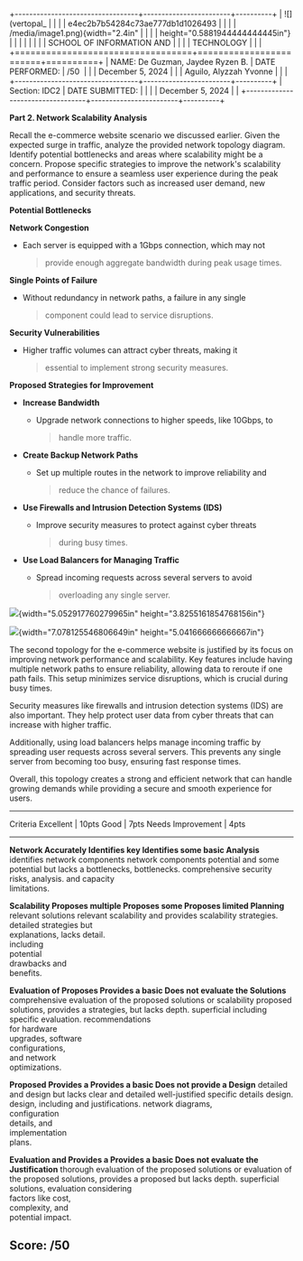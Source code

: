 +----------------------------------+------------------------+----------+
| ![](vertopal_                    |                        |          |
| e4ec2b7b54284c73ae777db1d1026493 |                        |          |
| /media/image1.png){width="2.4in" |                        |          |
| height="0.5881944444444445in"}   |                        |          |
|                                  |                        |          |
| SCHOOL OF INFORMATION AND        |                        |          |
| TECHNOLOGY                       |                        |          |
+==================================+========================+==========+
| NAME: De Guzman, Jaydee Ryzen B. | DATE PERFORMED:        | /50      |
|                                  | December 5, 2024       |          |
| Aguilo, Alyzzah Yvonne           |                        |          |
+----------------------------------+------------------------+----------+
| Section: IDC2                    | DATE SUBMITTED:        |          |
|                                  | December 5, 2024       |          |
+----------------------------------+------------------------+----------+

**Part 2. Network Scalability Analysis**

Recall the e-commerce website scenario we discussed earlier. Given the
expected surge in traffic, analyze the provided network topology
diagram. Identify potential bottlenecks and areas where scalability
might be a concern. Propose specific strategies to improve the
network\'s scalability and performance to ensure a seamless user
experience during the peak traffic period. Consider factors such as
increased user demand, new applications, and security threats.

**Potential Bottlenecks**

**Network Congestion**

-   Each server is equipped with a 1Gbps connection, which may not
    > provide enough aggregate bandwidth during peak usage times.

**Single Points of Failure**

-   Without redundancy in network paths, a failure in any single
    > component could lead to service disruptions.

**Security Vulnerabilities**

-   Higher traffic volumes can attract cyber threats, making it
    > essential to implement strong security measures.

**Proposed Strategies for Improvement**

-   **Increase Bandwidth**

    -   Upgrade network connections to higher speeds, like 10Gbps, to
        > handle more traffic.

-   **Create Backup Network Paths**

    -   Set up multiple routes in the network to improve reliability and
        > reduce the chance of failures.

-   **Use Firewalls and Intrusion Detection Systems (IDS)**

    -   Improve security measures to protect against cyber threats
        > during busy times.

-   **Use Load Balancers for Managing Traffic**

    -   Spread incoming requests across several servers to avoid
        > overloading any single server.

![](vertopal_e4ec2b7b54284c73ae777db1d1026493/media/image2.png){width="5.052917760279965in"
height="3.8255161854768156in"}

![](vertopal_e4ec2b7b54284c73ae777db1d1026493/media/image3.png){width="7.078125546806649in"
height="5.041666666666667in"}

The second topology for the e-commerce website is justified by its focus
on improving network performance and scalability. Key features include
having multiple network paths to ensure reliability, allowing data to
reroute if one path fails. This setup minimizes service disruptions,
which is crucial during busy times.

Security measures like firewalls and intrusion detection systems (IDS)
are also important. They help protect user data from cyber threats that
can increase with higher traffic.

Additionally, using load balancers helps manage incoming traffic by
spreading user requests across several servers. This prevents any single
server from becoming too busy, ensuring fast response times.

Overall, this topology creates a strong and efficient network that can
handle growing demands while providing a secure and smooth experience
for users.

  ------------------------------------------------------------------------------
  Criteria          Excellent \| 10pts Good \| 7pts        Needs Improvement \|
                                                           4pts
  ----------------- ------------------ ------------------- ---------------------
  **Network         Accurately         Identifies key      Identifies some basic
  Analysis**        identifies         network components  network components
                    potential          and some potential  but lacks a
                    bottlenecks,       bottlenecks.        comprehensive
                    security risks,                        analysis.
                    and capacity                           
                    limitations.                           

  **Scalability     Proposes multiple  Proposes some       Proposes limited
  Planning**        relevant solutions relevant            scalability
                    and provides       scalability         strategies.
                    detailed           strategies but      
                    explanations,      lacks detail.       
                    including                              
                    potential                              
                    drawbacks and                          
                    benefits.                              

  **Evaluation of   Proposes           Provides a basic    Does not evaluate the
  Solutions**       comprehensive      evaluation of the   proposed solutions or
                    scalability        proposed solutions, provides a
                    strategies,        but lacks depth.    superficial
                    including specific                     evaluation.
                    recommendations                        
                    for hardware                           
                    upgrades, software                     
                    configurations,                        
                    and network                            
                    optimizations.                         

  **Proposed        Provides a         Provides a basic    Does not provide a
  Design**          detailed and       design but lacks    clear and detailed
                    well-justified     specific details    design.
                    design, including  and justifications. 
                    network diagrams,                      
                    configuration                          
                    details, and                           
                    implementation                         
                    plans.                                 

  **Evaluation and  Provides a         Provides a basic    Does not evaluate the
  Justification**   thorough           evaluation of the   proposed solutions or
                    evaluation of the  proposed solutions, provides a
                    proposed           but lacks depth.    superficial
                    solutions,                             evaluation
                    considering                            
                    factors like cost,                     
                    complexity, and                        
                    potential impact.                      

  Score:                                                   /50
  ------------------------------------------------------------------------------
